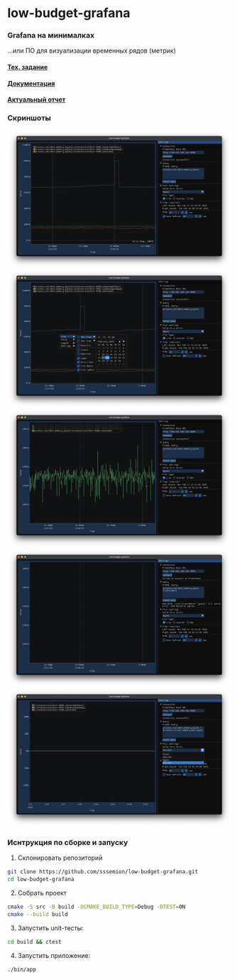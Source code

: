 # low-budget-grafana
### Grafana на минималках
...или ПО для визуализации временных рядов (метрик)

#### [Тех. задание](techspec.md)

#### [Документация](https://sssemion.github.io/low-budget-grafana/)

#### [Актуальный отчет](Сироткин_Семен_БПМ_21_2_v250307_02.pdf)

### Скриншоты

![](static/default.png)
![](static/datepicker.png)
![](static/single_metric.png)
![](static/errors.png)
![](static/percent.png)

### Иснтрукция по сборке и запуску

1.	Склонировать репозиторий
```bash
git clone https://github.com/sssemion/low-budget-grafana.git
cd low-budget-grafana
```
2.	Собрать проект
```bash
cmake -S src -B build -DCMAKE_BUILD_TYPE=Debug -DTEST=ON
cmake --build build
```
3.	Запустить unit-тесты:
```bash
cd build && ctest
```
4.	Запустить приложение:
```bash
./bin/app
```
